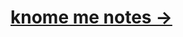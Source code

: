 <h1><a href="https://drive.google.com/drive/folders/1edGH9QGaxACKvtAuciDMpZa-UNt2nq4d?usp=drive_link">knome me notes -></a></h1>